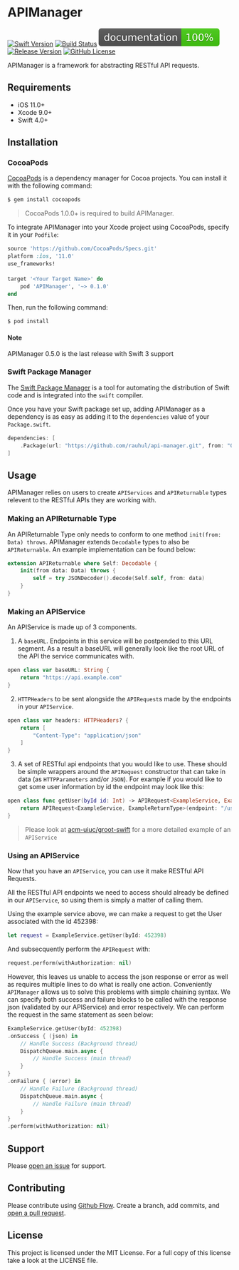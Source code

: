 
<!--- https://img.shields.io/badge/<SUBJECT>-<STATUS>-<COLOR>.svg --->

# APIManager
[![Swift Version](https://img.shields.io/badge/swift-v4.0.3-orange.svg)](https://github.com/apple/swift)
[![Build Status](https://travis-ci.org/rauhul/api-manager.svg?branch=master)](https://travis-ci.org/rauhul/api-manager)
[![Documentation Converage](https://github.com/rauhul/api-manager/blob/master/docs/badge.svg)](http://htmlpreview.github.io/?https://github.com/rauhul/api-manager/blob/master/docs/index.html)
[![Release Version](https://img.shields.io/badge/release-v0.1.1-ff69b4.svg)](https://github.com/rauhul/api-manager/releases)
[![GitHub License](https://img.shields.io/badge/license-MIT-blue.svg)](https://raw.githubusercontent.com/rauhul/api-manager/master/LICENSE)

APIManager is a framework for abstracting RESTful API requests.

## Requirements
- iOS 11.0+
- Xcode 9.0+
- Swift 4.0+

## Installation

### CocoaPods
[CocoaPods](http://cocoapods.org) is a dependency manager for Cocoa projects. You can install it with the following command:

```bash
$ gem install cocoapods
```

> CocoaPods 1.0.0+ is required to build APIManager.

To integrate APIManager into your Xcode project using CocoaPods, specify it in your `Podfile`:

```ruby
source 'https://github.com/CocoaPods/Specs.git'
platform :ios, '11.0'
use_frameworks!

target '<Your Target Name>' do
    pod 'APIManager', '~> 0.1.0'
end
```

Then, run the following command:

```bash
$ pod install
```

#### Note
APIManager 0.5.0 is the last release with Swift 3 support

### Swift Package Manager
The [Swift Package Manager](https://swift.org/package-manager/) is a tool for automating the distribution of Swift code and is integrated into the `swift` compiler.

Once you have your Swift package set up, adding APIManager as a dependency is as easy as adding it to the `dependencies` value of your `Package.swift`.

```swift
dependencies: [
    .Package(url: "https://github.com/rauhul/api-manager.git", from: "0.1.0")
]
```

## Usage
APIManager relies on users to create `APIServices` and  `APIReturnable` types relevent to the RESTful APIs they are working with.

### Making an APIReturnable Type

An APIReturnable Type only needs to conform to one method  `init(from: Data) throws`. APIManager extends `Decodable` types to also be `APIReturnable`. An example implementation can be found below:

```swift
extension APIReturnable where Self: Decodable {
    init(from data: Data) throws {
        self = try JSONDecoder().decode(Self.self, from: data)
    }
}
```

### Making an APIService
An APIService is made up of 3 components.

1. A `baseURL`. Endpoints in this service will be postpended to this URL segment. As a result a baseURL will generally look like the root URL of the API the service communicates with.

```swift
open class var baseURL: String {
    return "https://api.example.com"
}
```

2. `HTTPHeaders` to be sent alongside the `APIRequest`s made by the endpoints in your `APIService`.

```swift
open class var headers: HTTPHeaders? {
    return [
        "Content-Type": "application/json"
    ]
}

```

3. A set of RESTful api endpoints that you would like to use. These should be simple wrappers around the `APIRequest` constructor that can take in data (as `HTTPParameters` and/or `JSON`). For example if you would like to get some user information by id the endpoint may look like this:

```swift
open class func getUser(byId id: Int) -> APIRequest<ExampleService, ExampleReturnType> {
    return APIRequest<ExampleService, ExampleReturnType>(endpoint: "/users", params: ["id": id], body: nil, method: .GET)
}

```

> Please look at [acm-uiuc/groot-swift](https://github.com/acm-uiuc/groot-swift) for a more detailed example of an `APIService`

### Using an APIService
Now that you have an `APIService`, you can use it make RESTful API Requests.

All the RESTful API endpoints we need to access should already be defined in our `APIService`, so using them is simply a matter of calling them.

Using the example service above, we can make a request to get the User associated with the id 452398:

```swift
let request = ExampleService.getUser(byId: 452398)
```

And subsecquently perform the `APIRequest` with:

```swift 
request.perform(withAuthorization: nil)
```

However, this leaves us unable to access the json response or error as well as requires multiple lines to do what is really one action. Conveniently `APIManager` allows us to solve this problems with simple chaining syntax. We can specify both success and failure blocks to be called with the response json (validated by our APIService) and error respectively. We can perform the request in the same statement as seen below:

```swift
ExampleService.getUser(byId: 452398)
.onSuccess { (json) in
    // Handle Success (Background thread)
    DispatchQueue.main.async {
        // Handle Success (main thread)
    }
}
.onFailure { (error) in
    // Handle Failure (Background thread)
    DispatchQueue.main.async {
        // Handle Failure (main thread)
    }
}
.perform(withAuthorization: nil)
```

## Support
Please [open an issue](https://github.com/rauhul/api-manager/issues/new) for support.

## Contributing
Please contribute using [Github Flow](https://guides.github.com/introduction/flow/). Create a branch, add commits, and [open a pull request](https://github.com/rauhul/api-manager/compare/).

## License
This project is licensed under the MIT License. For a full copy of this license take a look at the LICENSE file.
